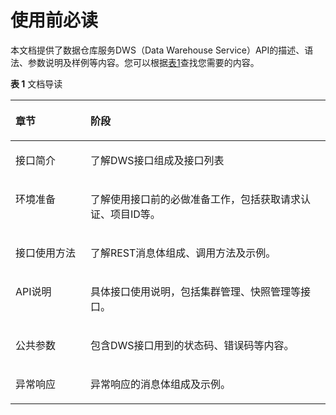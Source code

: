 # 使用前必读<a name="dws_02_0033"></a>

本文档提供了数据仓库服务DWS（Data Warehouse Service）API的描述、语法、参数说明及样例等内容。您可以根据[表1](#t812070dad21b48639d713eb41f8df7b6)查找您需要的内容。

**表 1**  文档导读

<a name="t812070dad21b48639d713eb41f8df7b6"></a>
<table><thead align="left"><tr id="rd11e23bedd8a4d55bd0ed603b7d5803e"><th class="cellrowborder" valign="top" width="23.799999999999997%" id="mcps1.2.3.1.1"><p id="p35234233610"><a name="p35234233610"></a><a name="p35234233610"></a>章节</p>
</th>
<th class="cellrowborder" valign="top" width="76.2%" id="mcps1.2.3.1.2"><p id="ad897f7167a724791bc402b519b057b3c"><a name="ad897f7167a724791bc402b519b057b3c"></a><a name="ad897f7167a724791bc402b519b057b3c"></a>阶段</p>
</th>
</tr>
</thead>
<tbody><tr id="r645c44e30c6c49b4a486389438f13543"><td class="cellrowborder" valign="top" width="23.799999999999997%" headers="mcps1.2.3.1.1 "><p id="p15214427366"><a name="p15214427366"></a><a name="p15214427366"></a>接口简介</p>
</td>
<td class="cellrowborder" valign="top" width="76.2%" headers="mcps1.2.3.1.2 "><p id="a022fa2619578482785ca0a7e98f2c42e"><a name="a022fa2619578482785ca0a7e98f2c42e"></a><a name="a022fa2619578482785ca0a7e98f2c42e"></a>了解DWS接口组成及接口列表</p>
</td>
</tr>
<tr id="row13745945152234"><td class="cellrowborder" valign="top" width="23.799999999999997%" headers="mcps1.2.3.1.1 "><p id="p105284210362"><a name="p105284210362"></a><a name="p105284210362"></a>环境准备</p>
</td>
<td class="cellrowborder" valign="top" width="76.2%" headers="mcps1.2.3.1.2 "><p id="p28237874152238"><a name="p28237874152238"></a><a name="p28237874152238"></a>了解使用接口前的必做准备工作，包括获取请求认证、项目ID等。</p>
</td>
</tr>
<tr id="rcd2e09ddee7643a89188ac731002f9c4"><td class="cellrowborder" valign="top" width="23.799999999999997%" headers="mcps1.2.3.1.1 "><p id="p752104213617"><a name="p752104213617"></a><a name="p752104213617"></a>接口使用方法</p>
</td>
<td class="cellrowborder" valign="top" width="76.2%" headers="mcps1.2.3.1.2 "><p id="ab540a2b6114c4c90a843c2c6b2c14dd5"><a name="ab540a2b6114c4c90a843c2c6b2c14dd5"></a><a name="ab540a2b6114c4c90a843c2c6b2c14dd5"></a>了解REST消息体组成、调用方法及示例。</p>
</td>
</tr>
<tr id="r6acdbda8249e4d48a3947b006ca61f4e"><td class="cellrowborder" valign="top" width="23.799999999999997%" headers="mcps1.2.3.1.1 "><p id="p852124203612"><a name="p852124203612"></a><a name="p852124203612"></a>API说明</p>
</td>
<td class="cellrowborder" valign="top" width="76.2%" headers="mcps1.2.3.1.2 "><p id="zh-cn_topic_0091558309_p550815293520"><a name="zh-cn_topic_0091558309_p550815293520"></a><a name="zh-cn_topic_0091558309_p550815293520"></a>具体接口使用说明，包括集群管理、快照管理等接口。</p>
</td>
</tr>
<tr id="rca4a94f2f15d4e64b109a3433bfd3c96"><td class="cellrowborder" valign="top" width="23.799999999999997%" headers="mcps1.2.3.1.1 "><p id="p752442193618"><a name="p752442193618"></a><a name="p752442193618"></a>公共参数</p>
</td>
<td class="cellrowborder" valign="top" width="76.2%" headers="mcps1.2.3.1.2 "><p id="zh-cn_topic_0091558309_p15755915368"><a name="zh-cn_topic_0091558309_p15755915368"></a><a name="zh-cn_topic_0091558309_p15755915368"></a>包含DWS接口用到的状态码、错误码等内容。</p>
</td>
</tr>
<tr id="row978217102039"><td class="cellrowborder" valign="top" width="23.799999999999997%" headers="mcps1.2.3.1.1 "><p id="p11782310135"><a name="p11782310135"></a><a name="p11782310135"></a>异常响应</p>
</td>
<td class="cellrowborder" valign="top" width="76.2%" headers="mcps1.2.3.1.2 "><p id="p97821101034"><a name="p97821101034"></a><a name="p97821101034"></a>异常响应的消息体组成及示例。</p>
</td>
</tr>
</tbody>
</table>

